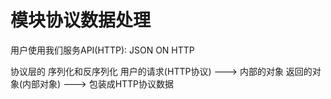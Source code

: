 # 模块协议数据处理

用户使用我们服务API(HTTP):  JSON ON HTTP

协议层的 序列化和反序列化
用户的请求(HTTP协议) ---> 内部的对象
返回的对象(内部对象) ---> 包装成HTTP协议数据